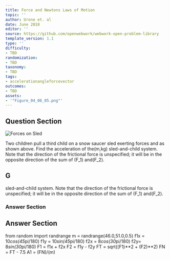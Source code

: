 ```yaml
---
title: Force and Newtons Laws of Motion
topic: ''
author: Urone et. al
date: June 2018
editor: ''
source: https://github.com/openwebwork/webwork-open-problem-library
template_version: 1.1
type: ''
difficulty:
- TBD
randomization:
- TBD
taxonomy:
- TBD
tags:
- accelerationangleforcevector
outcomes:
- TBD
assets:
- '"Figure_04_06_05.png"'
---
```


## Question Section 

![Forces on Sled]("Figure_04_06_05.png")

Two children pull a third child on a snow saucer sled exerting forces  and  as shown above. Find the acceleration of the(m,kg) sled-and-child system. Note that the direction of the frictional force is unspecified; it will be in the opposite direction of the sum of (F_1) and(F_2).

## G
sled-and-child system. Note that the direction of the frictional force is unspecified; it will be in the opposite direction of the sum of (F_1) and(F_2).
### Answer Section


## Answer Section

from random import randrange
m = randrange(46.0,51.0,0.5)
f1x = 10*cos(45*pi/180)
f1y = 10*sin(45*pi/180)
f2x = 8*cos(30*pi/180)
f2y= 8*sin(30*pi/180)
F1 = f1x + f2x
F2 = f1y - f2y
FT = sqrt((F1)**2 + (F2)**2)
FN = FT - 7.5
A1 = (FN)/(m)